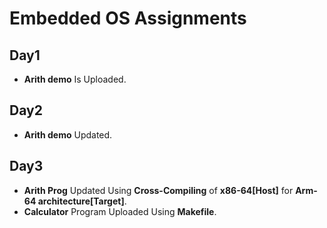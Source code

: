 # Embedded OS Assignments
## Day1
- **Arith demo** Is Uploaded.
## Day2
- **Arith demo** Updated.
## Day3
- **Arith Prog** Updated Using **Cross-Compiling** of **x86-64[Host]** for **Arm-64 architecture[Target]**.
- **Calculator** Program Uploaded Using **Makefile**.

